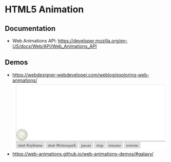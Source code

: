 # HTML5 Animation

## Documentation
-   Web Animations API:
    <https://developer.mozilla.org/en-US/docs/Web/API/Web_Animations_API>

## Demos
-   <https://webdesigner-webdeveloper.com/weblog/exploring-web-animations/>
    ![](media/fc76c505698bb742d4a7dab3453a144a.png)
-   <https://web-animations.github.io/web-animations-demos/#galaxy/>

